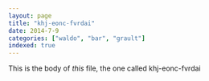 ```yaml
---
layout: page
title: "khj-eonc-fvrdai"
date: 2014-7-9
categories: ["waldo", "bar", "grault"]
indexed: true
---
```

This is the body of _this_ file, the one called khj-eonc-fvrdai
